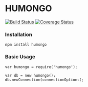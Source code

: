 # HUMONGO

[![Build Status](https://travis-ci.org/codydaig/humongo.svg?branch=master)](https://travis-ci.org/codydaig/humongo) [![Coverage Status](https://coveralls.io/repos/codydaig/humongo/badge.svg)](https://coveralls.io/r/codydaig/humongo)

### Installation
```
npm install humongo
```

### Basic Usage
```
var humongo = require('humongo');

var db = new humongo();
db.newConnection(connectionOptions);